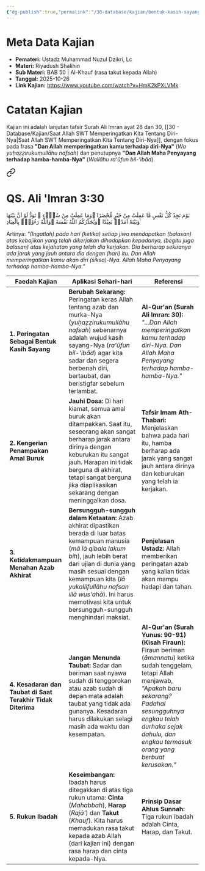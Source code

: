 ```yaml
---
{"dg-publish":true,"permalink":"/30-database/kajian/bentuk-kasih-sayang-allah-yang-tidak-terduga/","tags":["kajian"]}
---
```





# Meta Data Kajian 
<div><ul class="dataview list-view-ul"><li><span><strong>Pemateri:</strong> Ustadz Muhammad Nuzul Dzikri, Lc</span></li><li><span><strong>Materi:</strong> Riyadush Shalihin</span></li><li><span><strong>Sub Materi:</strong> BAB 50 | Al-Khauf (rasa takut kepada Allah)</span></li><li><span><strong>Tanggal:</strong> 2025-10-26</span></li><li><span><strong>Link Kajian:</strong> <a rel="noopener nofollow" class="external-link" href="https://www.youtube.com/watch?v=HmK2kPXLVMk" target="_blank">https://www.youtube.com/watch?v=HmK2kPXLVMk</a></span></li></ul></div>

# Catatan Kajian
Kajian ini adalah lanjutan tafsir Surah Ali Imran ayat 28 dan 30, [[30 - Database/Kajian/Saat Allah SWT Memperingatkan Kita Tentang Diri-Nya\|Saat Allah SWT Memperingatkan Kita Tentang Diri-Nya]], dengan fokus pada frasa **"Dan Allah memperingatkan kamu terhadap diri-Nya"** (_Wa yuḥaẓẓirukumullāhu nafsah_) dan penutupnya **"Dan Allah Maha Penyayang terhadap hamba-hamba-Nya"** (_Wallāhu ra'ūfun bil-'ibād_).

<div class="transclusion internal-embed is-loaded"><a class="markdown-embed-link" href="/30-database/al-quran/all-surah/#qs-ali-imran-3-30" aria-label="Open link"><svg xmlns="http://www.w3.org/2000/svg" width="24" height="24" viewBox="0 0 24 24" fill="none" stroke="currentColor" stroke-width="2" stroke-linecap="round" stroke-linejoin="round" class="svg-icon lucide-link"><path d="M10 13a5 5 0 0 0 7.54.54l3-3a5 5 0 0 0-7.07-7.07l-1.72 1.71"></path><path d="M14 11a5 5 0 0 0-7.54-.54l-3 3a5 5 0 0 0 7.07 7.07l1.71-1.71"></path></svg></a><div class="markdown-embed">



# QS. Ali 'Imran 3:30
يَوْمَ تَجِدُ كُلُّ نَفْسٍ مَّا عَمِلَتْ مِنْ خَيْرٍ مُّحْضَرًا  ۛوَمَا عَمِلَتْ مِنْ سُوْۤءٍ ۛ تَوَدُّ لَوْ اَنَّ بَيْنَهَا وَبَيْنَهٗٓ اَمَدًاۢ بَعِيْدًا ۗوَيُحَذِّرُكُمُ اللّٰهُ نَفْسَهٗ ۗوَاللّٰهُ رَءُوْفٌۢ بِالْعِبَادِ ࣖ

Artinya: *"(Ingatlah) pada hari (ketika) setiap jiwa mendapatkan (balasan) atas kebajikan yang telah dikerjakan dihadapkan kepadanya, (begitu juga balasan) atas kejahatan yang telah dia kerjakan. Dia berharap sekiranya ada jarak yang jauh antara dia dengan (hari) itu. Dan Allah memperingatkan kamu akan diri (siksa)-Nya. Allah Maha Penyayang terhadap hamba-hamba-Nya."*



</div></div>


| **Faedah Kajian**                                           | **Aplikasi Sehari-hari**                                                                                                                                                                                                                                                                                                          | **Referensi**                                                                                                                                                                                                                                                     |
| ----------------------------------------------------------- | --------------------------------------------------------------------------------------------------------------------------------------------------------------------------------------------------------------------------------------------------------------------------------------------------------------------------------- | ----------------------------------------------------------------------------------------------------------------------------------------------------------------------------------------------------------------------------------------------------------------- |
| **1. Peringatan Sebagai Bentuk Kasih Sayang**               | **Berubah Sekarang:** Peringatan keras Allah tentang azab dan murka-Nya (_yuḥaẓẓirukumullāhu nafsah_) sebenarnya adalah wujud kasih sayang-Nya (_ra'ūfun bil-'ibād_) agar kita sadar dan segera berbenah diri, bertaubat, dan beristigfar sebelum terlambat.                                                                      | **Al-Qur'an (Surah Ali Imran: 30):** _"...Dan Allah memperingatkan kamu terhadap diri-Nya. Dan Allah Maha Penyayang terhadap hamba-hamba-Nya."_                                                                                                                   |
| **2. Kengerian Penampakan Amal Buruk**                      | **Jauhi Dosa:** Di hari kiamat, semua amal buruk akan ditampakkan. Saat itu, seseorang akan sangat berharap jarak antara dirinya dengan keburukan itu sangat jauh. Harapan ini tidak berguna di akhirat, tetapi sangat berguna jika diaplikasikan sekarang dengan meninggalkan dosa.                                              | **Tafsir Imam Ath-Thabari:** Menjelaskan bahwa pada hari itu, hamba berharap ada jarak yang sangat jauh antara dirinya dan keburukan yang telah ia kerjakan.                                                                                                      |
| **3. Ketidakmampuan Menahan Azab Akhirat**                  | **Bersungguh-sungguh dalam Ketaatan:** Azab akhirat dipastikan berada di luar batas kemampuan manusia (_mā lā qibala lakum bih_), jauh lebih berat dari ujian di dunia yang masih sesuai dengan kemampuan kita (_lā yukallifullāhu nafsan illā wus'ahā_). Ini harus memotivasi kita untuk bersungguh-sungguh menghindari maksiat. | **Penjelasan Ustadz:** Allah memberikan peringatan azab yang kalian tidak akan mampu hadapi dan tahan.                                                                                                                                                            |
| **4. Kesadaran dan Taubat di Saat Terakhir Tidak Diterima** | **Jangan Menunda Taubat:** Sadar dan beriman saat nyawa sudah di tenggorokan atau azab sudah di depan mata adalah taubat yang tidak ada gunanya. Kesadaran harus dilakukan selagi masih ada waktu dan kesempatan.                                                                                                                 | **Al-Qur'an (Surah Yunus: 90-91) (Kisah Firaun):** Firaun beriman (_āmannatu_) ketika sudah tenggelam, tetapi Allah menjawab, _"Apakah baru sekarang? Padahal sesungguhnya engkau telah durhaka sejak dahulu, dan engkau termasuk orang yang berbuat kerusakan."_ |
| **5. Rukun Ibadah**                                         | **Keseimbangan:** Ibadah harus ditegakkan di atas tiga rukun utama: **Cinta** (_Mahabbah_), **Harap** (_Rajā'_) dan **Takut** (_Khauf_). Kita harus memadukan rasa takut kepada azab Allah (dari kajian ini) dengan rasa harap dan cinta kepada-Nya.                                                                              | **Prinsip Dasar Ahlus Sunnah:** Tiga rukun ibadah adalah Cinta, Harap, dan Takut.                                                                                                                                                                                 |
 
 